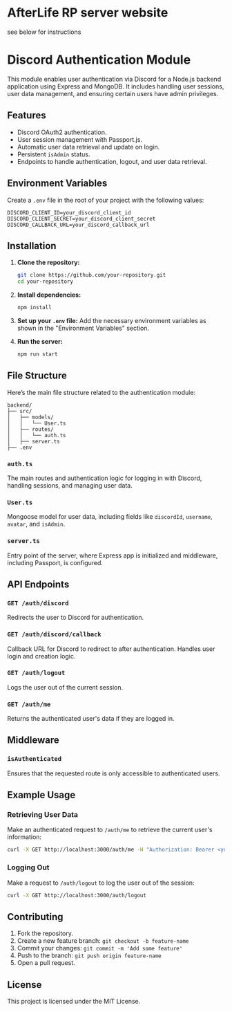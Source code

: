 
# AfterLife RP server website

see below for instructions

# Discord Authentication Module

This module enables user authentication via Discord for a Node.js backend application using Express and MongoDB. It includes handling user sessions, user data management, and ensuring certain users have admin privileges.

## Features

- Discord OAuth2 authentication.
- User session management with Passport.js.
- Automatic user data retrieval and update on login.
- Persistent `isAdmin` status.
- Endpoints to handle authentication, logout, and user data retrieval.

## Environment Variables

Create a `.env` file in the root of your project with the following values:

```env
DISCORD_CLIENT_ID=your_discord_client_id
DISCORD_CLIENT_SECRET=your_discord_client_secret
DISCORD_CALLBACK_URL=your_discord_callback_url
```

## Installation

1. **Clone the repository:**
    ```sh
    git clone https://github.com/your-repository.git
    cd your-repository
    ```

2. **Install dependencies:**
    ```sh
    npm install
    ```

3. **Set up your `.env` file:**
    Add the necessary environment variables as shown in the "Environment Variables" section.

4. **Run the server:**
    ```sh
    npm run start
    ```

## File Structure

Here’s the main file structure related to the authentication module:

```
backend/
├── src/
│   ├── models/
│   │   └── User.ts
│   ├── routes/
│   │   └── auth.ts
│   ├── server.ts
├── .env
```

### `auth.ts`

The main routes and authentication logic for logging in with Discord, handling sessions, and managing user data.

### `User.ts`

Mongoose model for user data, including fields like `discordId`, `username`, `avatar`, and `isAdmin`.

### `server.ts`

Entry point of the server, where Express app is initialized and middleware, including Passport, is configured.

## API Endpoints

### `GET /auth/discord`

Redirects the user to Discord for authentication.

### `GET /auth/discord/callback`

Callback URL for Discord to redirect to after authentication. Handles user login and creation logic.

### `GET /auth/logout`

Logs the user out of the current session.

### `GET /auth/me`

Returns the authenticated user's data if they are logged in.

## Middleware

### `isAuthenticated`

Ensures that the requested route is only accessible to authenticated users.

## Example Usage

### Retrieving User Data

Make an authenticated request to `/auth/me` to retrieve the current user's information:

```sh
curl -X GET http://localhost:3000/auth/me -H "Authorization: Bearer <your_token>"
```

### Logging Out

Make a request to `/auth/logout` to log the user out of the session:

```sh
curl -X GET http://localhost:3000/auth/logout
```

## Contributing

1. Fork the repository.
2. Create a new feature branch: `git checkout -b feature-name`
3. Commit your changes: `git commit -m 'Add some feature'`
4. Push to the branch: `git push origin feature-name`
5. Open a pull request.

## License

This project is licensed under the MIT License.

